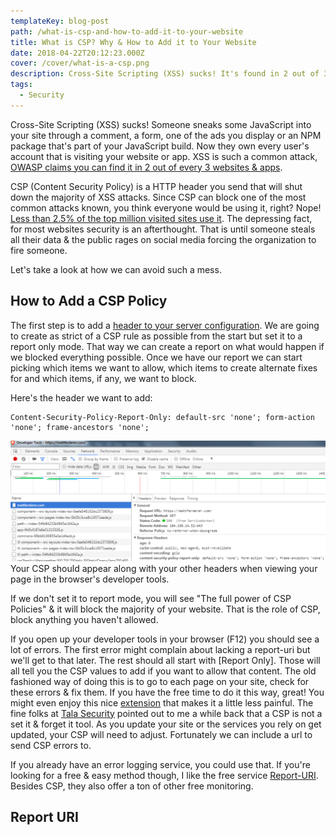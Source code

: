 ```yaml
---
templateKey: blog-post
path: /what-is-csp-and-how-to-add-it-to-your-website
title: What is CSP? Why & How to Add it to Your Website
date: 2018-04-22T20:12:23.000Z
cover: /cover/what-is-a-csp.png
description: Cross-Site Scripting (XSS) sucks! It's found in 2 out of 3 websites. A CSP policy can help you avoid most XSS attacks. Here's how to add one and monitor it with ease.
tags:
  - Security
---
```

Cross-Site Scripting (XSS) sucks! Someone sneaks some JavaScript into your site through a comment, a form, one of the ads you display or an NPM package that's part of your JavaScript build. Now they own every user's account that is visiting your website or app. XSS is such a common attack, [OWASP claims you can find it in 2 out of every 3 websites & apps](https://www.owasp.org/index.php/Category:OWASP_Top_Ten_Project).

CSP (Content Security Policy) is a HTTP header you send that will shut down the majority of XSS attacks. Since CSP can block one of the most common attacks known, you think everyone would be using it, right? Nope! [Less than 2.5% of the top million visited sites use it](https://scotthelme.co.uk/alexa-top-1-million-analysis-february-2018/). The depressing fact, for most websites security is an afterthought. That is until someone steals all their data & the public rages on social media forcing the organization to fire someone.

Let's take a look at how we can avoid such a mess.

## How to Add a CSP Policy

The first step is to add a [header to your server configuration](https://mattferderer.com/how-to-add-a-header). We are going to create as strict of a CSP rule as possible from the start but set it to a report only mode. That way we can create a report on what would happen if we blocked everything possible. Once we have our report we can start picking which items we want to allow, which items to create alternate fixes for and which items, if any, we want to block.

Here's the header we want to add:

```
Content-Security-Policy-Report-Only: default-src 'none'; form-action 'none'; frame-ancestors 'none';
```

![Once added to your website, your CSP should appear with your other headers when viewing in your developer tools](img/csp-header-strict-example.png) Your CSP should appear along with your other headers when viewing your page in the browser's developer tools.

If we don't set it to report mode, you will see "The full power of CSP Policies" & it will block the majority of your website. That is the role of CSP, block anything you haven't allowed.

If you open up your developer tools in your browser (F12) you should see a lot of errors. The first error might complain about lacking a report-uri but we'll get to that later. The rest should all start with [Report Only]. Those will all tell you the CSP values to add if you want to allow that content. The old fashioned way of doing this is to go to each page on your site, check for these errors & fix them. If you have the free time to do it this way, great! You might even enjoy this nice [extension](https://chrome.google.com/webstore/detail/csp-mitigator/gijlobangojajlbodabkpjpheeeokhfa) that makes it a little less painful. The fine folks at [Tala Security](https://www.talasecurity.io/) pointed out to me a while back that a CSP is not a set it & forget it tool. As you update your site or the services you rely on get updated, your CSP will need to adjust. Fortunately we can include a url to send CSP errors to.

If you already have an error logging service, you could use that. If you're looking for a free & easy method though, I like the free service [Report-URI](https://report-uri.com/). Besides CSP, they also offer a ton of other free monitoring.

## Report URI

